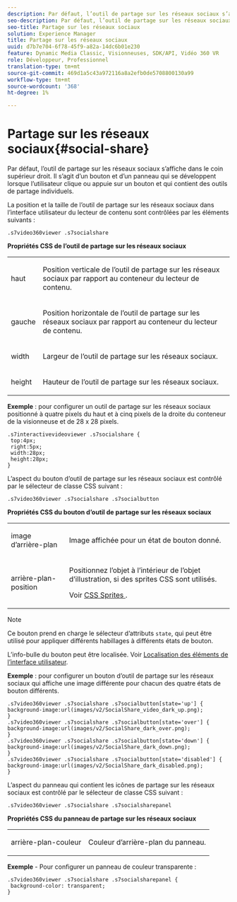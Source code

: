 ```yaml
---
description: Par défaut, l’outil de partage sur les réseaux sociaux s’affiche dans le coin supérieur droit. Il s’agit d’un bouton et d’un panneau qui se développent lorsque l’utilisateur clique ou appuie sur un bouton et qui contient des outils de partage individuels.
seo-description: Par défaut, l’outil de partage sur les réseaux sociaux s’affiche dans le coin supérieur droit. Il s’agit d’un bouton et d’un panneau qui se développent lorsque l’utilisateur clique ou appuie sur un bouton et qui contient des outils de partage individuels.
seo-title: Partage sur les réseaux sociaux
solution: Experience Manager
title: Partage sur les réseaux sociaux
uuid: d7b7e704-6f78-45f9-a82a-14dc6b01e230
feature: Dynamic Media Classic, Visionneuses, SDK/API, Vidéo 360 VR
role: Développeur, Professionnel
translation-type: tm+mt
source-git-commit: 469d1a5c43a972116a8a2efb0de5708800130a99
workflow-type: tm+mt
source-wordcount: '368'
ht-degree: 1%

---
```



# Partage sur les réseaux sociaux{#social-share}

Par défaut, l’outil de partage sur les réseaux sociaux s’affiche dans le coin supérieur droit. Il s’agit d’un bouton et d’un panneau qui se développent lorsque l’utilisateur clique ou appuie sur un bouton et qui contient des outils de partage individuels.

<!--<a id="section_061E550C1C1D4DB2BD663A898895B38C"></a>-->

La position et la taille de l’outil de partage sur les réseaux sociaux dans l’interface utilisateur du lecteur de contenu sont contrôlées par les éléments suivants :

```
.s7video360viewer .s7socialshare
```

**Propriétés CSS de l’outil de partage sur les réseaux sociaux**

<table id="table_C48C56E696304C9BAFEE71BA9EA9A174"> 
 <tbody> 
  <tr> 
   <td colname="col1"> <p> <span class="codeph"> haut </span> </p> </td> 
   <td colname="col2"> <p> Position verticale de l’outil de partage sur les réseaux sociaux par rapport au conteneur du lecteur de contenu. </p> </td> 
  </tr> 
  <tr> 
   <td colname="col1"> <p> <span class="codeph"> gauche </span> </p> </td> 
   <td colname="col2"> <p> Position horizontale de l’outil de partage sur les réseaux sociaux par rapport au conteneur du lecteur de contenu. </p> </td> 
  </tr> 
  <tr> 
   <td colname="col1"> <p> <span class="codeph"> width </span> </p> </td> 
   <td colname="col2"> <p> Largeur de l’outil de partage sur les réseaux sociaux. </p> </td> 
  </tr> 
  <tr> 
   <td colname="col1"> <p> <span class="codeph"> height </span> </p> </td> 
   <td colname="col2"> <p>Hauteur de l’outil de partage sur les réseaux sociaux. </p> </td> 
  </tr> 
 </tbody> 
</table>

**Exemple**  : pour configurer un outil de partage sur les réseaux sociaux positionné à quatre pixels du haut et à cinq pixels de la droite du conteneur de la visionneuse et de 28 x 28 pixels.

```
.s7interactivevideoviewer .s7socialshare { 
 top:4px; 
 right:5px; 
 width:28px; 
 height:28px; 
}
```

L’aspect du bouton d’outil de partage sur les réseaux sociaux est contrôlé par le sélecteur de classe CSS suivant :

```
.s7video360viewer .s7socialshare .s7socialbutton
```

**Propriétés CSS du bouton d’outil de partage sur les réseaux sociaux**

<table id="table_A18B6978EC304C378F5FE92DD44D138D"> 
 <tbody> 
  <tr> 
   <td colname="col1"> <p> <span class="codeph"> image d’arrière-plan  </span> </p> </td> 
   <td colname="col2"> <p> Image affichée pour un état de bouton donné. </p> </td> 
  </tr> 
  <tr> 
   <td colname="col1"> <p> <span class="codeph"> arrière-plan-position  </span> </p> </td> 
   <td colname="col2"> <p> Positionnez l’objet à l’intérieur de l’objet d’illustration, si des sprites CSS sont utilisés. </p> <p>Voir <a href="../../../c-html5-aem-asset-viewers/c-html5-aem-video360/c-html5-aem-video360-customizingviewer/c-html5-aem-video360-customizingviewer.md#section-9b6d8d601cb441d08214dada7bb4eddc" format="dita" scope="local"> CSS Sprites </a>. </p> </td> 
  </tr> 
 </tbody> 
</table>

>[!NOTE]
>
>Ce bouton prend en charge le sélecteur d’attributs `state`, qui peut être utilisé pour appliquer différents habillages à différents états de bouton.

L’info-bulle du bouton peut être localisée. Voir [Localisation des éléments de l’interface utilisateur](../../../c-html5-aem-asset-viewers/c-html5-aem-video360/c-html5-aem-video360-localization.md#concept-16262b8096474d6c9c018c3e99110dd1).

**Exemple**  : pour configurer un bouton d’outil de partage sur les réseaux sociaux qui affiche une image différente pour chacun des quatre états de bouton différents.

```
.s7video360viewer .s7socialshare .s7socialbutton[state='up'] { 
background-image:url(images/v2/SocialShare_video_dark_up.png); 
} 
.s7video360viewer .s7socialshare .s7socialbutton[state='over'] { 
background-image:url(images/v2/SocialShare_dark_over.png); 
} 
.s7video360viewer .s7socialshare .s7socialbutton[state='down'] { 
background-image:url(images/v2/SocialShare_dark_down.png); 
} 
.s7video360viewer .s7socialshare .s7socialbutton[state='disabled'] { 
background-image:url(images/v2/SocialShare_dark_disabled.png); 
}
```

L’aspect du panneau qui contient les icônes de partage sur les réseaux sociaux est contrôlé par le sélecteur de classe CSS suivant :

```
.s7video360viewer .s7socialshare .s7socialsharepanel
```

**Propriétés CSS du panneau de partage sur les réseaux sociaux**

<table id="table_86E777A5851F47D6A49D966E24A9A6CD"> 
 <tbody> 
  <tr> 
   <td colname="col1"> <p> <span class="codeph"> arrière-plan-couleur  </span> </p> </td> 
   <td colname="col2"> <p>Couleur d’arrière-plan du panneau. </p> </td> 
  </tr> 
 </tbody> 
</table>

**Exemple**  - Pour configurer un panneau de couleur transparente :

```
.s7video360viewer .s7socialshare .s7socialsharepanel { 
 background-color: transparent; 
}
```

